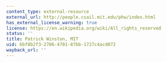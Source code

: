 ```yaml
---
content_type: external-resource
external_url: http://people.csail.mit.edu/phw/index.html
has_external_license_warning: true
license: https://en.wikipedia.org/wiki/All_rights_reserved
status: ''
title: Patrick Winston, MIT
uid: 6bf8b2f3-2706-4701-87bb-1727c4acd072
wayback_url: ''
---
```

